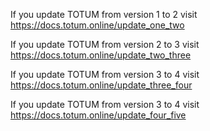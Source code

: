 If you update TOTUM from version 1 to 2 visit https://docs.totum.online/update_one_two

If you update TOTUM from version 2 to 3 visit https://docs.totum.online/update_two_three

If you update TOTUM from version 3 to 4 visit https://docs.totum.online/update_three_four

If you update TOTUM from version 3 to 4 visit https://docs.totum.online/update_four_five
